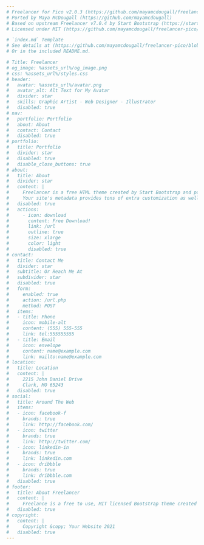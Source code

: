```yaml
---
# Freelancer for Pico v2.0.3 (https://github.com/mayamcdougall/freelancer-pico)
# Ported by Maya McDougall (https://github.com/mayamcdougall)
# Based on upstream Freelancer v7.0.4 by Start Bootstrap (https://startbootstrap.com/theme/freelancer)
# Licensed under MIT (https://github.com/mayamcdougall/freelancer-pico/blob/main/LICENSE)

# `index.md` Template
# See details at (https://github.com/mayamcdougall/freelancer-pico/blob/main/README.md)
# Or in the included README.md.

# Title: Freelancer
# og_image: %assets_url%/og_image.png
# css: %assets_url%/styles.css
# header:
#   avatar: %assets_url%/avatar.png
#   avatar_alt: Alt Text for My Avatar
#   divider: star
#   skills: Graphic Artist - Web Designer - Illustrator
#   disabled: true
# nav:
#   portfolio: Portfolio
#   about: About
#   contact: Contact
#   disabled: true
# portfolio:
#   title: Portfolio
#   divider: star
#   disabled: true
#   disable_close_buttons: true
# about:
#   title: About
#   divider: star
#   content: |
#     Freelancer is a free HTML theme created by Start Bootstrap and ported to PicoCMS for a streamlined and hassle free user experience. Using this theme in Pico, you can easily generate portfolio items by simply creating new markdown pages!
#     Your site's metadata provides tons of extra customization as well. You can specify your own avatar for the masthead, change the icons in the dividers, the social icons, and most of the text on the page all without touching the theme's code.
#   disabled: true
#   actions:
#     - icon: download
#       content: Free Download!
#       link: /url
#       outline: true
#       size: xlarge
#       color: light
#       disabled: true
# contact:
#   title: Contact Me
#   divider: star
#   subtitle: Or Reach Me At
#   subdivider: star
#   disabled: true
#   form:
#     enabled: true
#     action: /url.php
#     method: POST
#   items:
#   - title: Phone
#     icon: mobile-alt
#     content: (555) 555-555
#     link: tel:555555555
#   - title: Email
#     icon: envelope
#     content: name@example.com
#     link: mailto:name@example.com
# location:
#   title: Location
#   content: |
#     2215 John Daniel Drive 
#     Clark, MO 65243
#   disabled: true
# social:
#   title: Around The Web
#   items:
#   - icon: facebook-f
#     brands: true
#     link: http://facebook.com/
#   - icon: twitter
#     brands: true
#     link: http://twitter.com/
#   - icon: linkedin-in
#     brands: true
#     link: linkedin.com
#   - icon: dribbble
#     brands: true
#     link: dribbble.com
#   disabled: true
# footer:
#   title: About Freelancer
#   content: |
#     Freelance is a free to use, MIT licensed Bootstrap theme created by [Start Bootstrap](http://startbootstrap.com).  Ported to PicoCMS.
#   disabled: true
# copyright: 
#   content: |
#     Copyright &copy; Your Website 2021
#   disabled: true
---
```

